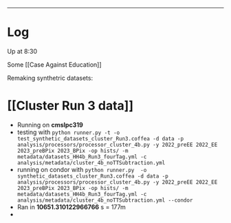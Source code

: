 
---

# Log

Up at 8:30 

Some [[Case Against Education]]


Remaking synthetric datasets:

# [[Cluster Run 3 data]]
- Running on **cmslpc319**
- testing with
	`python runner.py -t -o test_synthetic_datasets_cluster_Run3.coffea -d data -p analysis/processors/processor_cluster_4b.py -y 2022_preEE 2022_EE 2023_preBPix 2023_BPix -op hists/ -m metadata/datasets_HH4b_Run3_fourTag.yml -c analysis/metadata/cluster_4b_noTTSubtraction.yml`
- running on condor with 
	`python runner.py  -o synthetic_datasets_cluster_Run3.coffea -d data -p analysis/processors/processor_cluster_4b.py -y 2022_preEE 2022_EE 2023_preBPix 2023_BPix -op hists/ -m metadata/datasets_HH4b_Run3_fourTag.yml -c analysis/metadata/cluster_4b_noTTSubtraction.yml --condor`
- Ran in **10651.310122966766** s = 177m
- 